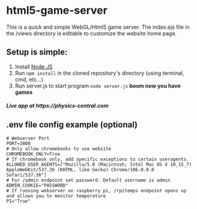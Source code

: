 # html5-game-server

This is a quick and simple WebGL/Html5 game server. 
The index.ejs file in the /views directory is editable to customize the website home page.

## Setup is simple:
1. Install <a href='https://nodejs.org/en/'>Node JS</a>
2. Run ```npm install``` in the cloned repository's directory (using terminal, cmd, etc...)
5. Run server.js to start program ```node server.js```
**boom now you have games**

<h5>Live app at https://physics-central.com</h5>

## .env file config example (optional)
```
# Webserver Port
PORT=3000
# Only allow chromebooks to use website
CHROMEBOOK_ONLY=True
# If chromebook only, add specific exceptions to certain useragents.
ALLOWED_USER_AGENTS=["Mozilla/5.0 (Macintosh; Intel Mac OS X 10_15_7) AppleWebKit/537.36 (KHTML, like Gecko) Chrome/106.0.0.0 Safari/537.36"]
# For /admin endpoint set password. Default username is admin
ADMIN_COOKIE="PASSWORD"
# If running webserver on raspberry pi, /rpitemps endpoint opens up and allows you to monitor temperature
PI="True"
```
